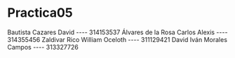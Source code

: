 # Practica05
Bautista Cazares David ---- 314153537 Álvares de la Rosa Carlos Alexis ---- 314355456 Zaldivar Rico William Oceloth ---- 311129421 David Iván Morales Campos ---- 313327726
